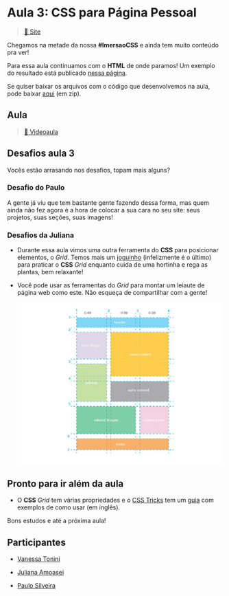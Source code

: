 # Aula 3: CSS para Página Pessoal

> [:link: Site](https://www.alura.com.br/imersao-css/aula03-grid "Site da aula 3")

Chegamos na metade da nossa **#ImersaoCSS** e ainda tem muito conteúdo pra ver!

Para essa aula continuamos com o **HTML** de onde paramos!
Um exemplo do resultado está publicado [nessa página](http://www.vanessametonini.com.br/imersaocss/a3/).

Se quiser baixar os arquivos com o código que desenvolvemos na aula, pode baixar [aqui](https://github.com/caelum/imersaocss/archive/aula3.zip) (em zip).

## Aula

> [:link: Videoaula](https://www.youtube.com/watch?v=mHC1k-18lQI "Vídeo não listado no youtube")

## Desafios aula 3

Vocês estão arrasando nos desafios, topam mais alguns?

### Desafio do Paulo

A gente já viu que tem bastante gente fazendo dessa forma, mas quem ainda não fez agora é a hora de colocar a sua cara no seu site: seus projetos, suas seções, suas imagens!

### Desafios da Juliana

- Durante essa aula vimos uma outra ferramenta do **CSS** para posicionar elementos, o _Grid_.
  Temos mais um [joguinho](https://cssgridgarden.com/) (infelizmente é o último) para praticar o **CSS** _Grid_ enquanto cuida de uma hortinha e rega as plantas, bem relaxante!

- Você pode usar as ferramentas do _Grid_ para montar um leiaute de página web como este.
  Não esqueça de compartilhar com a gente!

  ![leiaute](../../assets/aula3grid.jpg)

## Pronto para ir além da aula

- O **CSS** _Grid_ tem várias propriedades e o [CSS Tricks](https://css-tricks.com) tem um [guia](https://css-tricks.com/snippets/css/complete-guide-grid/) com exemplos de como usar (em inglês).

Bons estudos e até a próxima aula!

## Participantes

- [Vanessa Tonini](https://twitter.com/vanessametonini)

- [Juliana Amoasei](https://twitter.com/aquijuz)

- [Paulo Silveira](https://twitter.com/paulo_caelum)
